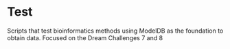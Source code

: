# Test
Scripts that test bioinformatics methods using ModelDB as the foundation to obtain data. Focused on the Dream Challenges 7 and 8

